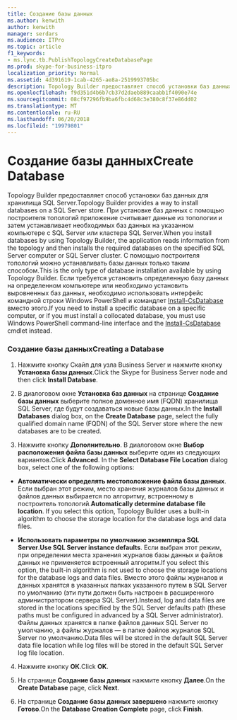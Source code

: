 ```yaml
---
title: Создание базы данных
ms.author: kenwith
author: kenwith
manager: serdars
ms.audience: ITPro
ms.topic: article
f1_keywords:
- ms.lync.tb.PublishTopologyCreateDatabasePage
ms.prod: skype-for-business-itpro
localization_priority: Normal
ms.assetid: 4d391619-1cab-4265-ae8a-2519993705bc
description: Topology Builder предоставляет способ установки баз данных для хранилища SQL Server. При установке баз данных с помощью построителя топологий приложение считывает данные из топологии и затем устанавливает необходимых баз данных на указанном компьютере с SQL Server или кластера SQL Server. С помощью построителя топологий можно устанавливать базы данных только таким способом. Если требуется установить определенную базу данных на определенном компьютере или необходимо установить выровненных баз данных, необходимо использовать интерфейс командной строки Windows PowerShell и командлет Install-CsDatabase вместо этого.
ms.openlocfilehash: f9d351d4b6b7cb37d2daeb889caabb1f4090e74e
ms.sourcegitcommit: 08cf97296fb9ba6fbc4d68c3e380c8f37e86dd02
ms.translationtype: MT
ms.contentlocale: ru-RU
ms.lasthandoff: 06/20/2018
ms.locfileid: "19979801"
---
```

# <a name="create-database"></a><span data-ttu-id="da595-106">Создание базы данных</span><span class="sxs-lookup"><span data-stu-id="da595-106">Create Database</span></span>
 
<span data-ttu-id="da595-107">Topology Builder предоставляет способ установки баз данных для хранилища SQL Server.</span><span class="sxs-lookup"><span data-stu-id="da595-107">Topology Builder provides a way to install databases on a SQL Server store.</span></span> <span data-ttu-id="da595-108">При установке баз данных с помощью построителя топологий приложение считывает данные из топологии и затем устанавливает необходимых баз данных на указанном компьютере с SQL Server или кластера SQL Server.</span><span class="sxs-lookup"><span data-stu-id="da595-108">When you install databases by using Topology Builder, the application reads information from the topology and then installs the required databases on the specified SQL Server computer or SQL Server cluster.</span></span> <span data-ttu-id="da595-109">С помощью построителя топологий можно устанавливать базы данных только таким способом.</span><span class="sxs-lookup"><span data-stu-id="da595-109">This is the only type of database installation available by using Topology Builder.</span></span> <span data-ttu-id="da595-110">Если требуется установить определенную базу данных на определенном компьютере или необходимо установить выровненных баз данных, необходимо использовать интерфейс командной строки Windows PowerShell и командлет [Install-CsDatabase](https://docs.microsoft.com/powershell/module/skype/install-csdatabase?view=skype-ps) вместо этого.</span><span class="sxs-lookup"><span data-stu-id="da595-110">If you need to install a specific database on a specific computer, or if you must install a collocated database, you must use Windows PowerShell command-line interface and the [Install-CsDatabase](https://docs.microsoft.com/powershell/module/skype/install-csdatabase?view=skype-ps) cmdlet instead.</span></span>
  
### <a name="creating-a-database"></a><span data-ttu-id="da595-111">Создание базы данных</span><span class="sxs-lookup"><span data-stu-id="da595-111">Creating a Database</span></span>

1. <span data-ttu-id="da595-112">Нажмите кнопку Скайп для узла Business Server и нажмите кнопку **Установка базы данных**.</span><span class="sxs-lookup"><span data-stu-id="da595-112">Click the Skype for Business Server node and then click **Install Database**.</span></span>
    
2. <span data-ttu-id="da595-113">В диалоговом окне **Установка баз данных** на странице **Создание базы данных** выберите полное доменное имя (FQDN) хранилища SQL Server, где будут создаваться новые базы данных.</span><span class="sxs-lookup"><span data-stu-id="da595-113">In the **Install Databases** dialog box, on the **Create Database** page, select the fully qualified domain name (FQDN) of the SQL Server store where the new databases are to be created.</span></span>
    
3. <span data-ttu-id="da595-p103">Нажмите кнопку **Дополнительно**. В диалоговом окне **Выбор расположения файла базы данных** выберите один из следующих вариантов.</span><span class="sxs-lookup"><span data-stu-id="da595-p103">Click **Advanced**. In the **Select Database File Location** dialog box, select one of the following options:</span></span>
    
  - <span data-ttu-id="da595-p104">**Автоматически определять местоположение файла базы данных**. Если выбран этот режим, место хранения журналов базы данных и файлов данных выбирается по алгоритму, встроенному в построитель топологий.</span><span class="sxs-lookup"><span data-stu-id="da595-p104">**Automatically determine database file location**. If you select this option, Topology Builder uses a built-in algorithm to choose the storage location for the database logs and data files.</span></span>
    
  - <span data-ttu-id="da595-118">**Использовать параметры по умолчанию экземпляра SQL Server**.</span><span class="sxs-lookup"><span data-stu-id="da595-118">**Use SQL Server instance defaults**.</span></span> <span data-ttu-id="da595-119">Если выбран этот режим, при определении места хранения журналов базы данных и файлов данных не применяется встроенный алгоритм.</span><span class="sxs-lookup"><span data-stu-id="da595-119">If you select this option, the built-in algorithm is not used to choose the storage locations for the database logs and data files.</span></span> <span data-ttu-id="da595-120">Вместо этого файлы журналов и данных хранятся в указанных папках указанного путем в SQL Server по умолчанию (эти пути должен быть настроен в расширенного администратором сервера SQL Server).</span><span class="sxs-lookup"><span data-stu-id="da595-120">Instead, log and data files are stored in the locations specified by the SQL Server defaults path (these paths must be configured in advanced by a SQL Server administrator).</span></span> <span data-ttu-id="da595-121">Файлы данных хранятся в папке файлов данных SQL Server по умолчанию, а файлы журналов — в папке файлов журналов SQL Server по умолчанию.</span><span class="sxs-lookup"><span data-stu-id="da595-121">Data files will be stored in the default SQL Server data file location while log files will be stored in the default SQL Server log file location.</span></span>
    
4. <span data-ttu-id="da595-122">Нажмите кнопку **ОК**.</span><span class="sxs-lookup"><span data-stu-id="da595-122">Click **OK**.</span></span>
    
5. <span data-ttu-id="da595-123">На странице **Создание базы данных** нажмите кнопку **Далее**.</span><span class="sxs-lookup"><span data-stu-id="da595-123">On the **Create Database** page, click **Next**.</span></span>
    
6. <span data-ttu-id="da595-124">На странице **Создание базы данных завершено** нажмите кнопку **Готово**.</span><span class="sxs-lookup"><span data-stu-id="da595-124">On the **Database Creation Complete** page, click **Finish**.</span></span>
    

